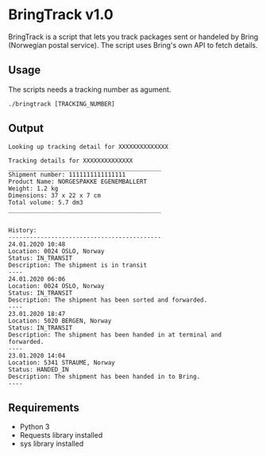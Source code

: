 # BringTrack v1.0
BringTrack is a script that lets you track packages sent or handeled by Bring (Norwegian postal service). The script uses Bring's own API to fetch details. 

## Usage
The scripts needs a tracking number as agument. 
```
./bringtrack [TRACKING_NUMBER]
```
## Output
```
Looking up tracking detail for XXXXXXXXXXXXXX

Tracking details for XXXXXXXXXXXXXX
___________________________________________
Shipment number: 1111111111111111
Product Name: NORGESPAKKE EGENEMBALLERT
Weight: 1.2 kg
Dimensions: 37 x 22 x 7 cm
Total volume: 5.7 dm3
___________________________________________


History:
-------------------------------------------
24.01.2020 10:48
Location: 0024 OSLO, Norway
Status: IN_TRANSIT
Description: The shipment is in transit
----
24.01.2020 06:06
Location: 0024 OSLO, Norway
Status: IN_TRANSIT
Description: The shipment has been sorted and forwarded.
----
23.01.2020 18:47
Location: 5020 BERGEN, Norway
Status: IN_TRANSIT
Description: The shipment has been handed in at terminal and forwarded.
----
23.01.2020 14:04
Location: 5341 STRAUME, Norway
Status: HANDED_IN
Description: The shipment has been handed in to Bring.
----
```
## Requirements
- Python 3 
- Requests library installed 
- sys library installed 
